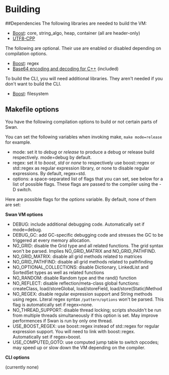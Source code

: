 # Building

##Dependencies
The following libraries are needed to build the VM:

- [Boost](http://boost.org/): core, string_algo, heap, container  (all are header-only)
- [UTF8-CPP](http://utfcpp.sourceforge.net/)

The following are optional. Their use are enabled or disabled depending on compilation options.

- [Boost](http://boost.org/): regex
- [Base64 encoding and decoding for C++](https://renenyffenegger.ch/notes/development/Base64/Encoding-and-decoding-base-64-with-cpp)  (included)

To build the CLI, you will need additional libraries. They aren't needed if you don't want to build the CLI.

- [Boost](http://boost.org/): filesystem

## Makefile options
You have the following compilation options to build or not certain parts of Swan.


You can set the following variables when invoking make, `make mode=release` for example.

- mode: set it to *debug* or *release* to produce a debug or release build respectively. mode=debug by default.
- regex: set it to *boost*, *std* or *none* to respectively use boost::regex or std::regex as regular expression library, or none to disable regular expressions. By default, regex=std.
- options: a space-separated list of flags that you can set, see below for a list of possible flags. These flags are passed to the compiler using the -D switch.

Here are possible flags for the *options* variable. By default, none of them are set:

**Swan VM options**

- DEBUG: include additional debugging code. Automatically set if mode=debug.
- DEBUG_GC: add GC-specific debugging code and stresses the GC to be triggered at every memory allocation.
- NO_GRID: disable the Grid type and all related functions. The grid syntax won't be parsed. Implies NO_GRID_MATRIX and NO_GRID_PATHFIND.
- NO_GRID_MATRIX: disable all grid methods related to matrices
- NO_GRID_PATHFIND: disable all grid methods related to pathfinding
- NO_OPTIONAL_COLLECTIONS: disable Dictionary, LinkedList and SortedSet types as well as related functions
- NO_RANDOM: disable Random type and the rand() function
- NO_REFLECT: disable reflection/meta-class global functions: createClass, load/storeGlobal, load/storeField, load/store(Static)Method
- NO_REGEX: disable regular expression support and String methods using regex. Literal regex syntax `/pattern/options` won't be parsed. This flag is automatically set if regex=none.
- NO_THREAD_SUPPORT: disable thread locking; scripts shouldn't be run from multiple threads simultaneously if this option is set. May improve performences if Swan is run by only one thread.
- USE_BOOST_REGEX: use boost::regex instead of std::regex for regular expression support. You will need to link with boost::regex. Automatically set if regex=boost.
- USE_COMPUTED_GOTO: use computed jump table to switch opcodes; may speed up or slow down the VM depending on the compiler.


**CLI options**

(currently none)

